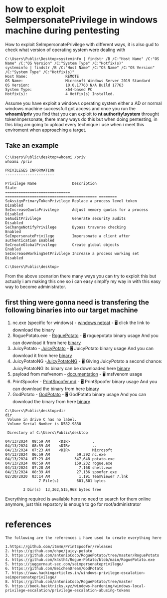 # how to exploit SeImpersonatePrivilege in windows machine during pentesting 

How to exploit SeImpersonatePrivilege with different ways, it is also gud to check what version of operating system were dealing with
```
C:\Users\Public\Desktop>systeminfo | findstr /B /C:"Host Name" /C:"OS Name" /C:"OS Version" /C:"System Type" /C:"Hotfix(s)"
systeminfo | findstr /B /C:"Host Name" /C:"OS Name" /C:"OS Version" /C:"System Type" /C:"Hotfix(s)"
Host Name:                 REMOTE
OS Name:                   Microsoft Windows Server 2019 Standard
OS Version:                10.0.17763 N/A Build 17763
System Type:               x64-based PC
Hotfix(s):                 4 Hotfix(s) Installed.
```

Assume you have exploit a windows operating system either a AD or normal windows machine successfull got access and once you run the **whoami/priv** you find that you can exploit to **nt authority\system**  throught tokenImpersonate, there many ways do this but when doing pentesting, in this blog am going to upload every technique i use when i meet this enviroment when approaching a target.

## Take an example
```
C:\Users\Public\desktop>whoami /priv
whoami /priv

PRIVILEGES INFORMATION
----------------------

Privilege Name                Description                               State   
============================= ========================================= ========
SeAssignPrimaryTokenPrivilege Replace a process level token             Disabled
SeIncreaseQuotaPrivilege      Adjust memory quotas for a process        Disabled
SeAuditPrivilege              Generate security audits                  Disabled
SeChangeNotifyPrivilege       Bypass traverse checking                  Enabled 
SeImpersonatePrivilege        Impersonate a client after authentication Enabled 
SeCreateGlobalPrivilege       Create global objects                     Enabled 
SeIncreaseWorkingSetPrivilege Increase a process working set            Disabled

C:\Users\Public\desktop>
```

From the above scenarion there many ways you can try to exploit this but actually i am making this one so i can easy simplfy my way in with this easy way to become administrator.

## first thing were gonna need is transfering the following binaries into our target machine 
1. nc.exe (specific for windows) - [windows netcat](https://github.com/alien-keric/SeImpersonatePrivilege/blob/main/nc.exe) - 🖥️ click the link to download the binary
2. RoguePotato.exe - [RoguePotato](https://github.com/alien-keric/SeImpersonatePrivilege/blob/main/RoguePotato.md) - 🖥️ roguepotato binary usage And you can download it from here [binary](https://github.com/alien-keric/SeImpersonatePrivilege/blob/main/rogue.exe) 
3. JuicyPotato - [JuicyPotato](https://github.com/alien-keric/SeImpersonatePrivilege/blob/main/JuicyPotato.md) - 🖥️ JuicyPotato binary usage And you can download it from here [binary](https://github.com/alien-keric/SeImpersonatePrivilege/blob/main/JuicyPotato.exe)
4. JuicyPotatoNG -[JuicyPotatoNG](https://github.com/alien-keric/SeImpersonatePrivilege/blob/main/JuicyPotato.md) - 🖥️ Giving JuicyPotato a second chance: JuicyPotatoNG its binary can be downloaded here [binary](https://github.com/alien-keric/SeImpersonatePrivilege/blob/main/JuicyPotatoNG.zip)
5. payload from msfvenom - [documentation](https://github.com/alien-keric/SeImpersonatePrivilege/blob/main/payload.md) - 🖥️ msfvenom usage 
6. PrintSpoofer - [PrintSpoofer.md](https://github.com/alien-keric/SeImpersonatePrivilege/blob/main/PrintSpoofer.md) - 🖥️ PrintSpoofer binary usage And you can download the binary from here [binary](https://github.com/alien-keric/SeImpersonatePrivilege/blob/main/spoofer.exe)
7. GodPotato - [GodPotato](https://github.com/alien-keric/SeImpersonatePrivilege/blob/main/Godpotato.md) - 🖥️ GodPotato binary usage  And you can download the binary from here [binary](https://github.com/alien-keric/SeImpersonatePrivilege/blob/main/GodPotato-NET4.exe)
```
C:\Users\Public\desktop>dir
dir
 Volume in drive C has no label.
 Volume Serial Number is D582-9880

 Directory of C:\Users\Public\desktop

04/13/2024  08:59 AM    <DIR>          .
04/13/2024  08:59 AM    <DIR>          ..
04/13/2024  07:23 AM    <DIR>          Microsoft
04/13/2024  06:59 AM            59,392 nc.exe
04/13/2024  07:23 AM           347,648 potato.exe
04/13/2024  08:59 AM           159,232 rogue.exe
04/13/2024  07:28 AM             7,168 shell.exe
04/13/2024  08:39 AM            27,136 spoofer.exe
02/20/2020  03:14 AM             1,191 TeamViewer 7.lnk
               7 File(s)        601,801 bytes

        3 Dir(s)  13,362,515,968 bytes free
```
Everything required is available here no need to search for them online anymore, just this repostory is enough to go for root/administrator



# references
```
The following are the references i have used to create everything here

1.https://github.com/itm4n/PrintSpoofer/releases
2. https://github.com/ohpe/juicy-potato
3. https://github.com/antonioCoco/RoguePotato/tree/master/RoguePotato
4. https://github.com/k4sth4/Rogue-Potato/blob/main/RoguePotato.exe
5. https://juggernaut-sec.com/seimpersonateprivilege/
6. https://github.com/BeichenDream/GodPotato
7. https://www.hackingarticles.in/windows-privilege-escalation-seimpersonateprivilege/
8. https://github.com/antonioCoco/RoguePotato/tree/master
9. https://book.hacktricks.xyz/windows-hardening/windows-local-privilege-escalation/privilege-escalation-abusing-tokens

```

